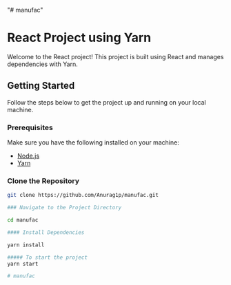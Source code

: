 "# manufac" 
# React Project using Yarn

Welcome to the React project! This project is built using React and manages dependencies with Yarn.

## Getting Started

Follow the steps below to get the project up and running on your local machine.

### Prerequisites

Make sure you have the following installed on your machine:

- [Node.js](https://nodejs.org/)
- [Yarn](https://yarnpkg.com/)


### Clone the Repository

```bash
git clone https://github.com/Anurag1p/manufac.git

### Navigate to the Project Directory

cd manufac

#### Install Dependencies

yarn install

##### To start the project
yarn start

#   m a n u f a c  
 